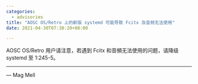 ```yaml
---
categories:
  - advisories
title: "AOSC OS/Retro 上的新版 systemd 可能导致 Fcitx 及音频无法使用"
date: 2021-04-30T07:38:20+08:00

---
```


AOSC OS/Retro 用户请注意，若遇到 Fcitx 和音頻无法使用的问题，请降级 systemd 至 1:245-5。

----

— Mag Mell
